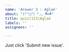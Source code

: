 ```yaml
---
name: 'Answer 3 : Aglaé'
about: "(╯°□°）╯︵ ┻━┻"
title: quiz|123|Aglaé
labels: ''
assignees: ''

---
```


Just click 'Submit new issue'.
